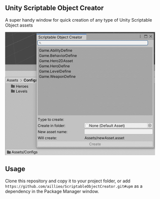 ## Unity Scriptable Object Creator

A super handy window for quick creation of any type of Unity Scriptable Object assets

![image](./record.gif)

## Usage

Clone this repository and copy it to your project folder, or add `https://github.com/aillieo/ScriptableObjectCreator.git#upm` as a dependency in the Package Manager window.
